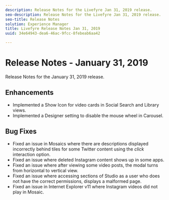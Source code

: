 ```yaml
---
description: Release Notes for the Livefyre Jan 31, 2019 release.
seo-description: Release Notes for the Livefyre Jan 31, 2019 release.
seo-title: Release Notes
solution: Experience Manager
title: Livefyre Release Notes Jan 31, 2019
uuid: 34e64943-dea6-46ac-9fcc-8febeab6aa42

---
```


# Release Notes - January 31, 2019

Release Notes for the January 31, 2019 release.

## Enhancements

* Implemented a Show Icon for video cards in Social Search and Library views.
* Implemented a Designer setting to disable the mouse wheel in Carousel.

## Bug Fixes

* Fixed an issue in Mosaics where there are descriptions displayed incorrectly behind tiles for some Twitter content using the *click* interaction option.
* Fixed an issue where deleted Instagram content shows up in some apps.
* Fixed an issue where after viewing some video posts, the modal turns from horizontal to vertical view.
* Fixed an issue where accessing sections of Studio as a user who does not have the correct permissions, displays a malformed page.
* Fixed an issue in Internet Explorer v11 where Instagram videos did not play in Mosaic.
